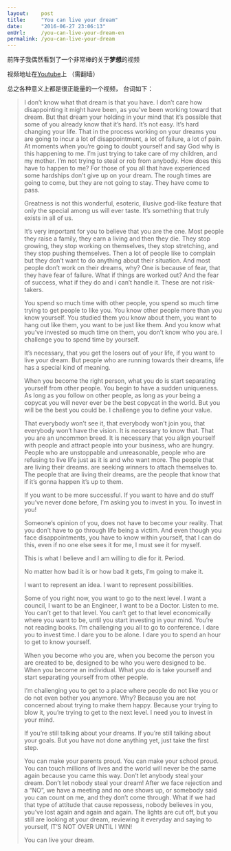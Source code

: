 ```yaml
---
layout:    post
title:     "You can live your dream"
date:      "2016-06-27 23:06:13"
enUrl:     /you-can-live-your-dream-en
permalink: /you-can-live-your-dream
---
```


前阵子我偶然看到了一个非常棒的关于**梦想**的视频

<!--MORE-->

视频地址在[Youtube][dream]上 （需翻墙）

总之各种意义上都是很正能量的一个视频，
台词如下：

> I don’t know what that dream is that you have. I don’t care how disappointing it might have been, as you’ve been working toward that dream. But that dream your holding in your mind that it’s possible that some of you already know that it’s hard. It’s not easy. It’s hard changing your life. That in the process working on your dreams you are going to incur a lot of disappointment, a lot of failure, a lot of pain. At moments when you‘re going to doubt yourself and say God why is this happening to me. I’m just trying to take care of my children, and my mother. I’m not trying to steal or rob from anybody. How does this have to happen to me?
For those of you all that have experienced some hardships don’t give up on your dream. The rough times are going to come, but they are not going to stay. They have come to pass.
> 
> Greatness is not this wonderful, esoteric, illusive god-like feature that only the special among us will ever taste. It’s something that truly exists in all of us.
> 
> It’s very important for you to believe that you are the one.
> Most people they raise a family, they earn a living and then they die. They stop growing, they stop working on themselves, they stop stretching, and they stop pushing themselves. Then a lot of people like to complain but they don’t want to do anything about their situation. And most people don’t work on their dreams, why? One is because of fear, that they have fear of failure. What if things are worked out? And the fear of success, what if they do and i can’t handle it. These are not risk-takers.
> 
> You spend so much time with other people, you spend so much time trying to get people to like you. You know other people more than you know yourself. You studied them you know about them, you want to hang out like them, you want to be just like them. And you know what you’ve invested so much time on them, you don’t know who you are. I challenge you to spend time by yourself.
> 
> It’s necessary, that you get the losers out of your life, if you want to live your dream. But people who are running towards their dreams, life has a special kind of meaning.
> 
> When you become the right person, what you do is start separating yourself from other people. You begin to have a sudden uniqueness. As long as you follow on other people, as long as your being a copycat you will never ever be the best copycat in the world. But you will be the best you could be. I challenge you to define your value.
> 
> That everybody won’t see it, that everybody won’t join you, that everybody won’t have the vision. It is necessary to know that. That you are an uncommon breed.
> It is necessary that you align yourself with people and attract people into your business, who are hungry. People who are unstoppable and unreasonable, people who are refusing to live life just as it is and who want more. The people that are living their dreams. are seeking winners to attach themselves to. The people that are living their dreams, are the people that know that if it’s gonna happen it’s up to them.
> 
> If you want to be more successful. If you want to have and do stuff you’ve never done before, I’m asking you to invest in you. To invest in you!
> 
> Someone’s opinion of you, does not have to become your reality. That you don’t have to go through life being a victim. And even though you face disappointments, you have to know within yourself, that I can do this, even if no one else sees it for me, I must see it for myself.
> 
> This is what I believe and I am willing to die for it. Period.
> 
> No matter how bad it is or how bad it gets, I’m going to make it.
> 
> I want to represent an idea. I want to represent possibilities.
> 
> Some of you right now, you want to go to the next level. I want a council, I want to be an Engineer, I want to be a Doctor. Listen to me. You can’t get to that level. You can’t get to that level economically where you want to be, until you start investing in your mind. You’re not reading books. I’m challenging you all to go to conference. I dare you to invest time. I dare you to be alone. I dare you to spend an hour to get to know yourself.
> 
> When you become who you are, when you become the person you are created to be, designed to be who you were designed to be. When you become an individual. What you do is take yourself and start separating yourself from other people.
> 
> I’m challenging you to get to a place where people do not like you or do not even bother you anymore. Why? Because you are not concerned about trying to make them happy. Because your trying to blow it, you’re trying to get to the next level. I need you to invest in your mind.
> 
> If you’re still talking about your dreams. If you’re still talking about your goals. But you have not done anything yet, just take the first step.
> 
> You can make your parents proud. You can make your school proud. You can touch millions of lives and the world will never be the same again because you came this way. Don’t let anybody steal your dream. Don’t let nobody steal your dream! After we face rejection and a “NO”, we have a meeting and no one shows up, or somebody said you can count on me, and they don’t come through. What if we had that type of attitude that cause repossess, nobody believes in you, you’ve lost again and again and again. The lights are cut off, but you still are looking at your dream, reviewing it everyday and saying to yourself, IT’S NOT OVER UNTIL I WIN!
> 
> You can live your dream.

[dream]: https://www.youtube.com/watch?v=N5NF01Rpepo
